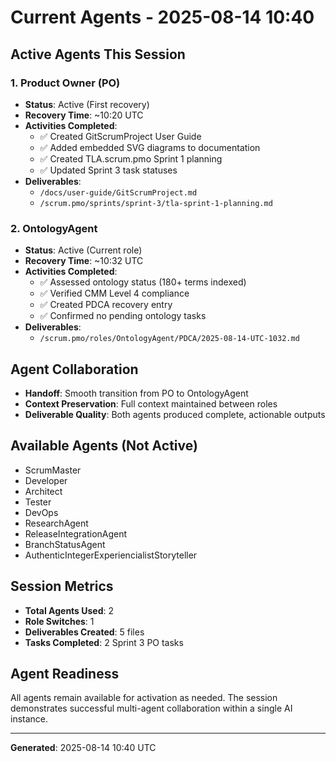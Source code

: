 # Current Agents - 2025-08-14 10:40

## Active Agents This Session

### 1. Product Owner (PO)
- **Status**: Active (First recovery)
- **Recovery Time**: ~10:20 UTC
- **Activities Completed**:
  - ✅ Created GitScrumProject User Guide
  - ✅ Added embedded SVG diagrams to documentation
  - ✅ Created TLA.scrum.pmo Sprint 1 planning
  - ✅ Updated Sprint 3 task statuses
- **Deliverables**:
  - `/docs/user-guide/GitScrumProject.md`
  - `/scrum.pmo/sprints/sprint-3/tla-sprint-1-planning.md`

### 2. OntologyAgent
- **Status**: Active (Current role)
- **Recovery Time**: ~10:32 UTC
- **Activities Completed**:
  - ✅ Assessed ontology status (180+ terms indexed)
  - ✅ Verified CMM Level 4 compliance
  - ✅ Created PDCA recovery entry
  - ✅ Confirmed no pending ontology tasks
- **Deliverables**:
  - `/scrum.pmo/roles/OntologyAgent/PDCA/2025-08-14-UTC-1032.md`

## Agent Collaboration
- **Handoff**: Smooth transition from PO to OntologyAgent
- **Context Preservation**: Full context maintained between roles
- **Deliverable Quality**: Both agents produced complete, actionable outputs

## Available Agents (Not Active)
- ScrumMaster
- Developer  
- Architect
- Tester
- DevOps
- ResearchAgent
- ReleaseIntegrationAgent
- BranchStatusAgent
- AuthenticIntegerExperiencialistStoryteller

## Session Metrics
- **Total Agents Used**: 2
- **Role Switches**: 1
- **Deliverables Created**: 5 files
- **Tasks Completed**: 2 Sprint 3 PO tasks

## Agent Readiness
All agents remain available for activation as needed. The session demonstrates successful multi-agent collaboration within a single AI instance.

---
**Generated**: 2025-08-14 10:40 UTC